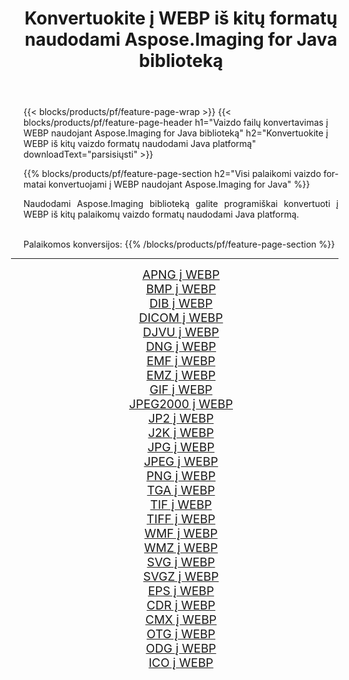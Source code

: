 ﻿---
title: Konvertuokite į WEBP iš kitų formatų naudodami Aspose.Imaging for Java biblioteką 
weight: 3920
url: /lt/java/conversion/to/webp 
lang: lt
langdirlevel: 2
locales: zh-hans,ja,it,ru,de,es,fr,nl,id,lt,pl,pt,vi,tr,ko,zh-hant,ar,hi,th,sv,cs,uk,he
description: Naudodami Aspose.Imaging galite konvertuoti į WEBP iš kitų formatų naudodami Java
---

{{< blocks/products/pf/feature-page-wrap >}}
{{< blocks/products/pf/feature-page-header h1="Vaizdo failų konvertavimas į WEBP naudojant Aspose.Imaging for Java biblioteką" h2="Konvertuokite į WEBP iš kitų vaizdo formatų naudodami Java platformą" downloadText="parsisiųsti" >}}


{{% blocks/products/pf/feature-page-section  h2="Visi palaikomi vaizdo formatai konvertuojami į WEBP naudojant Aspose.Imaging for Java" %}}
<p align=justify>Naudodami Aspose.Imaging biblioteką galite programiškai konvertuoti į WEBP iš kitų palaikomų vaizdo formatų naudodami Java platformą.</p>
<br/>
Palaikomos konversijos:
{{% /blocks/products/pf/feature-page-section %}}
<div class="container-fluid productfamilypage bg-gray">
    <div class="convertypes bg-gray agp-content section">
        <div class="container">
		<hr style="margin-left:-20px;"/>
		<div class="row other-converters" style="gap: 10px;font-size: 19px;text-align:center;">
		    <div class='col-md-2 other-converter remove-lp remove-rp'><a href="/imaging/lt/java/conversion/apng-to-webp" style="padding:15px;">APNG į WEBP</a></div>
<div class='col-md-2 other-converter remove-lp remove-rp'><a href="/imaging/lt/java/conversion/bmp-to-webp" style="padding:15px;">BMP į WEBP</a></div>
<div class='col-md-2 other-converter remove-lp remove-rp'><a href="/imaging/lt/java/conversion/dib-to-webp" style="padding:15px;">DIB į WEBP</a></div>
<div class='col-md-2 other-converter remove-lp remove-rp'><a href="/imaging/lt/java/conversion/dicom-to-webp" style="padding:15px;">DICOM į WEBP</a></div>
<div class='col-md-2 other-converter remove-lp remove-rp'><a href="/imaging/lt/java/conversion/djvu-to-webp" style="padding:15px;">DJVU į WEBP</a></div>
<div class='col-md-2 other-converter remove-lp remove-rp'><a href="/imaging/lt/java/conversion/dng-to-webp" style="padding:15px;">DNG į WEBP</a></div>
<div class='col-md-2 other-converter remove-lp remove-rp'><a href="/imaging/lt/java/conversion/emf-to-webp" style="padding:15px;">EMF į WEBP</a></div>
<div class='col-md-2 other-converter remove-lp remove-rp'><a href="/imaging/lt/java/conversion/emz-to-webp" style="padding:15px;">EMZ į WEBP</a></div>
<div class='col-md-2 other-converter remove-lp remove-rp'><a href="/imaging/lt/java/conversion/gif-to-webp" style="padding:15px;">GIF į WEBP</a></div>
<div class='col-md-2 other-converter remove-lp remove-rp'><a href="/imaging/lt/java/conversion/jpeg2000-to-webp" style="padding:15px;">JPEG2000 į WEBP</a></div>
<div class='col-md-2 other-converter remove-lp remove-rp'><a href="/imaging/lt/java/conversion/jp2-to-webp" style="padding:15px;">JP2 į WEBP</a></div>
<div class='col-md-2 other-converter remove-lp remove-rp'><a href="/imaging/lt/java/conversion/j2k-to-webp" style="padding:15px;">J2K į WEBP</a></div>
<div class='col-md-2 other-converter remove-lp remove-rp'><a href="/imaging/lt/java/conversion/jpg-to-webp" style="padding:15px;">JPG į WEBP</a></div>
<div class='col-md-2 other-converter remove-lp remove-rp'><a href="/imaging/lt/java/conversion/jpeg-to-webp" style="padding:15px;">JPEG į WEBP</a></div>
<div class='col-md-2 other-converter remove-lp remove-rp'><a href="/imaging/lt/java/conversion/png-to-webp" style="padding:15px;">PNG į WEBP</a></div>
<div class='col-md-2 other-converter remove-lp remove-rp'><a href="/imaging/lt/java/conversion/tga-to-webp" style="padding:15px;">TGA į WEBP</a></div>
<div class='col-md-2 other-converter remove-lp remove-rp'><a href="/imaging/lt/java/conversion/tif-to-webp" style="padding:15px;">TIF į WEBP</a></div>
<div class='col-md-2 other-converter remove-lp remove-rp'><a href="/imaging/lt/java/conversion/tiff-to-webp" style="padding:15px;">TIFF į WEBP</a></div>
<div class='col-md-2 other-converter remove-lp remove-rp'><a href="/imaging/lt/java/conversion/wmf-to-webp" style="padding:15px;">WMF į WEBP</a></div>
<div class='col-md-2 other-converter remove-lp remove-rp'><a href="/imaging/lt/java/conversion/wmz-to-webp" style="padding:15px;">WMZ į WEBP</a></div>
<div class='col-md-2 other-converter remove-lp remove-rp'><a href="/imaging/lt/java/conversion/svg-to-webp" style="padding:15px;">SVG į WEBP</a></div>
<div class='col-md-2 other-converter remove-lp remove-rp'><a href="/imaging/lt/java/conversion/svgz-to-webp" style="padding:15px;">SVGZ į WEBP</a></div>
<div class='col-md-2 other-converter remove-lp remove-rp'><a href="/imaging/lt/java/conversion/eps-to-webp" style="padding:15px;">EPS į WEBP</a></div>
<div class='col-md-2 other-converter remove-lp remove-rp'><a href="/imaging/lt/java/conversion/cdr-to-webp" style="padding:15px;">CDR į WEBP</a></div>
<div class='col-md-2 other-converter remove-lp remove-rp'><a href="/imaging/lt/java/conversion/cmx-to-webp" style="padding:15px;">CMX į WEBP</a></div>
<div class='col-md-2 other-converter remove-lp remove-rp'><a href="/imaging/lt/java/conversion/otg-to-webp" style="padding:15px;">OTG į WEBP</a></div>
<div class='col-md-2 other-converter remove-lp remove-rp'><a href="/imaging/lt/java/conversion/odg-to-webp" style="padding:15px;">ODG į WEBP</a></div>
<div class='col-md-2 other-converter remove-lp remove-rp'><a href="/imaging/lt/java/conversion/ico-to-webp" style="padding:15px;">ICO į WEBP</a></div>
                </div>
        </div>
    </div>
</div>
<br/>

